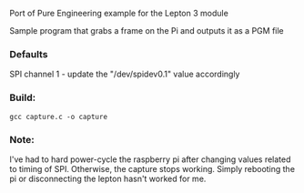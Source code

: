 Port of Pure Engineering example for the Lepton 3 module

Sample program that grabs a frame on the Pi and outputs it as a PGM file

### Defaults 
SPI channel 1 - update the "/dev/spidev0.1" value accordingly

### Build: 
```gcc capture.c -o capture```

### Note:
I've had to hard power-cycle the raspberry pi after changing values related to timing of SPI.  Otherwise, the capture stops working. Simply rebooting the pi or disconnecting the lepton hasn't worked for me.


